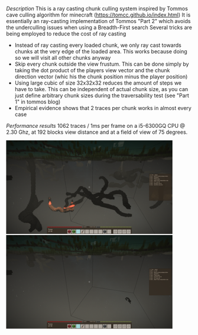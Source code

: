 *Description*
This is a ray casting chunk culling system inspired by Tommos cave culling algorithm for minecraft (https://tomcc.github.io/index.html)
It is essentially an ray-casting implementation of Tommos "Part 2" which avoids the underculling issues when using a Breadth-First search
Several tricks are being employed to reduce the cost of ray casting

- Instead of ray casting every loaded chunk, we only ray cast towards chunks at the very edge of the loaded area. This works because doing so we will visit all other chunks anyway
- Skip every chunk outside the view frustum. This can be done simply by taking the dot product of the players view vector and the chunk direction vector (whic his the chunk position minus the player position)
- Using large cubic of size 32x32x32 reduces the amount of steps we have to take. This can be independent of actual chunk size, as you can just define arbitrary chunk sizes during the traversability test (see "Part 1" in tommos blog)
- Empirical evidence shows that 2 traces per chunk works in almost every case


*Performance results*
1062 traces / 1ms per frame on a i5-6300GQ CPU @ 2.30 Ghz, at 192 blocks view distance and at a field of view of 75 degrees.
 
<img src="/cullingOff.png" alt="culling off" width="450"/>
<img src="/cullingOn.png" alt="culling on" width="450"/>
